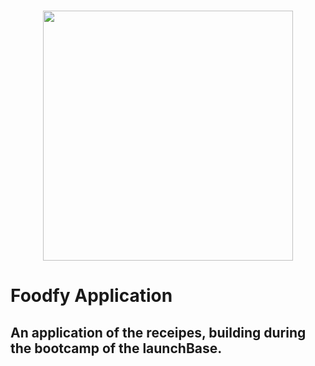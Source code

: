 <h1 align="center">
    <img alt="" src="" width="400px" />
</h1  align="center">
<h1>Foodfy Application</h1>

 <h2>An application of the receipes, building during the bootcamp of the launchBase.</h2>

